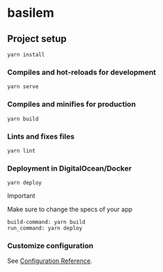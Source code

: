 # basilem

## Project setup
```
yarn install
```

### Compiles and hot-reloads for development
```
yarn serve
```

### Compiles and minifies for production
```
yarn build
```

### Lints and fixes files
```
yarn lint
```

### Deployment in DigitalOcean/Docker
```
yarn deploy
```

> [!Important]
> Make sure to change the specs of your app

```
build-command: yarn build
run_command: yarn deploy
```

### Customize configuration
See [Configuration Reference](https://cli.vuejs.org/config/).
